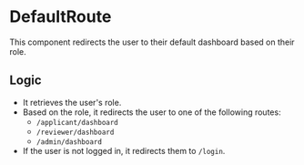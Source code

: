 # DefaultRoute

This component redirects the user to their default dashboard based on their role.

## Logic

- It retrieves the user's role.
- Based on the role, it redirects the user to one of the following routes:
  - `/applicant/dashboard`
  - `/reviewer/dashboard`
  - `/admin/dashboard`
- If the user is not logged in, it redirects them to `/login`.
